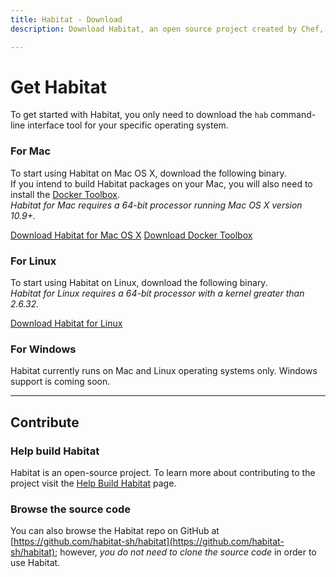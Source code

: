 ```yaml
---
title: Habitat - Download
description: Download Habitat, an open source project created by Chef, so your apps can behave consistently in any runtime – bare metal, VMs, containers, and PaaS.

---
```


# Get Habitat
To get started with Habitat, you only need to download the `hab` command-line interface tool for your specific operating system.

### For Mac
To start using Habitat on Mac OS X, download the following binary.  
If you intend to build Habitat packages on your Mac, you will also need to install the [Docker Toolbox](https://www.docker.com/products/docker-toolbox).  
_Habitat for Mac requires a 64-bit processor running Mac OS X version 10.9+._


<a class="button" href="https://api.bintray.com/content/habitat/stable/darwin/x86_64/hab-$latest-x86_64-darwin.zip?bt_package=hab-x86_64-darwin">Download Habitat for Mac OS X</a>
<a class="button secondary" href="https://www.docker.com/products/docker-toolbox">Download Docker Toolbox</a>

### For Linux
To start using Habitat on Linux, download the following binary.  
_Habitat for Linux requires a 64-bit processor with a kernel greater than 2.6.32._

<a class="button" href="https://api.bintray.com/content/habitat/stable/linux/x86_64/hab-$latest-x86_64-linux.tar.gz?bt_package=hab-x86_64-linux">Download Habitat for Linux</a>

### For Windows
Habitat currently runs on Mac and Linux operating systems only. Windows support is coming soon.

<hr>

## Contribute

### Help build Habitat
Habitat is an open-source project. To learn more about contributing to the project visit the [Help Build Habitat](/docs/contribute-help-build) page.

### Browse the source code
You can also browse the Habitat repo on GitHub at [https://github.com/habitat-sh/habitat](https://github.com/habitat-sh/habitat); however, _you do not need to clone the source code_ in order to use Habitat.
